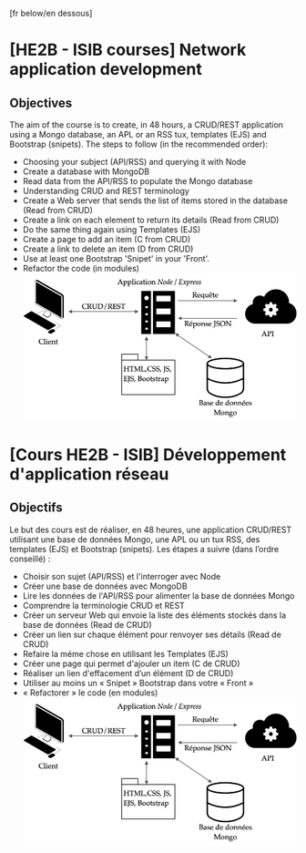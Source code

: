 [fr below/en dessous]
# [HE2B - ISIB courses] Network application development
## Objectives
The aim of the course is to create, in 48 hours, a CRUD/REST application using a Mongo database, an APL or an RSS tux, templates (EJS) and Bootstrap (snipets). The steps to follow (in the recommended order):

* Choosing your subject (API/RSS) and querying it with Node
* Create a database with MongoDB
* Read data from the API/RSS to populate the Mongo database
* Understanding CRUD and REST terminology
* Create a Web server that sends the list of items stored in the database (Read from CRUD)
* Create a link on each element to return its details (Read from CRUD)
* Do the same thing again using Templates (EJS)
* Create a page to add an item (C from CRUD)
* Create a link to delete an item (D from CRUD)
* Use at least one Bootstrap 'Snipet' in your 'Front'.
* Refactor the code (in modules)
![Project diagram](https://raw.githubusercontent.com/AntoDB/dev_app_reseau/main/readme_files/project_diagram.png)

# [Cours HE2B - ISIB] Développement d'application réseau
## Objectifs
Le but des cours est de réaliser, en 48 heures, une application CRUD/REST utilisant une base de données Mongo, une APL ou un tux RSS, des templates (EJS) et Bootstrap (snipets). Les étapes a suivre (dans l’ordre conseillé) :

* Choisir son sujet (API/RSS) et l'interroger avec Node
* Créer une base de données avec MongoDB
* Lire les données de l'API/RSS pour alimenter la base de données Mongo
* Comprendre la terminologie CRUD et REST
* Créer un serveur Web qui envoie la liste des éléments stockés dans la base de données (Read de CRUD)
* Créer un lien sur chaque élément pour renvoyer ses détails (Read de CRUD)
* Refaire la méme chose en utilisant les Templates (EJS)
* Créer une page qui permet d'ajouler un item (C de CRUD)
* Réaliser un lien d'effacement d’un élément (D de CRUD)
* Utiliser au moins un « Snipet » Bootstrap dans votre « Front »
* « Refactorer » le code (en modules)
![Project diagram](https://raw.githubusercontent.com/AntoDB/dev_app_reseau/main/readme_files/project_diagram.png)
